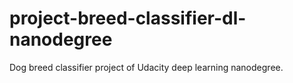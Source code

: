 # project-breed-classifier-dl-nanodegree
Dog breed classifier project of Udacity deep learning nanodegree. 
